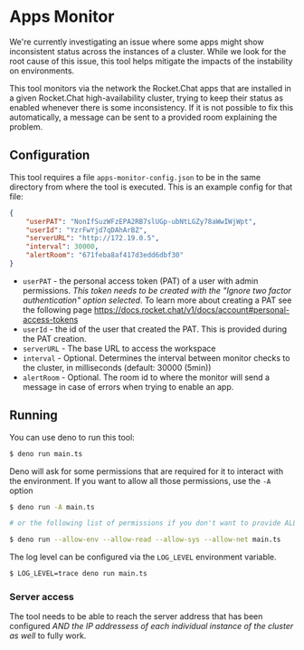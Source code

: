 # Apps Monitor

We're currently investigating an issue where some apps might show inconsistent status across the instances of a cluster. While we look for the root cause of this issue, this tool helps mitigate the impacts of the instability on environments.

This tool monitors via the network the Rocket.Chat apps that are installed in a given Rocket.Chat high-availability cluster, trying to keep their status as enabled whenever there is some inconsistency. If it is not possible to fix this automatically, a message can be sent to a provided room explaining the problem.

## Configuration

This tool requires a file `apps-monitor-config.json` to be in the same directory from where the tool is executed.
This is an example config for that file:

```json
{
    "userPAT": "NonIfSuzWFzEPA2RB7slUGp-ubNtLGZy78aWwIWjWpt",
    "userId": "YzrFwYjd7qDAhArBZ",
    "serverURL": "http://172.19.0.5",
    "interval": 30000,
    "alertRoom": "671feba8af417d3edd6dbf30"
}
```

- `userPAT` - the personal access token (PAT) of a user with admin permissions. *This token needs to be created with the "Ignore two factor authentication" option selected*. To learn more about creating a PAT see the following page https://docs.rocket.chat/v1/docs/account#personal-access-tokens
- `userId` - the id of the user that created the PAT. This is provided during the PAT creation.
- `serverURL` - The base URL to access the workspace
- `interval` - Optional. Determines the interval between monitor checks to the cluster, in milliseconds (default: 30000 (5min))
- `alertRoom` - Optional. The room id to where the monitor will send a message in case of errors when trying to enable an app.

## Running

You can use deno to run this tool:

```sh
$ deno run main.ts
```

Deno will ask for some permissions that are required for it to interact with the environment. If you want to allow all those permissions, use the `-A` option

```sh
$ deno run -A main.ts

# or the following list of permissions if you don't want to provide ALL available

$ deno run --allow-env --allow-read --allow-sys --allow-net main.ts
```

The log level can be configured via the `LOG_LEVEL` environment variable.

```sh
$ LOG_LEVEL=trace deno run main.ts
```

### Server access

The tool needs to be able to reach the server address that has been configured *AND the IP addressess of each individual instance of the cluster as well* to fully work.
